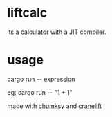 # liftcalc
its a calculator with a JIT compiler.

# usage

cargo run -- expression

eg:
cargo run -- "1 + 1"

made with [chumksy](https://github.com/zesterer/chumsky/) and [cranelift](https://github.com/bytecodealliance/cranelift)
